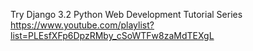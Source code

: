 Try Django 3.2 Python Web Development Tutorial Series
    https://www.youtube.com/playlist?list=PLEsfXFp6DpzRMby_cSoWTFw8zaMdTEXgL